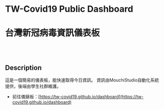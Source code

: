 # TW-Covid19 Public Dashboard
# 台灣新冠病毒資訊儀表板

<br></br>


## Description
這是一個簡易的儀表板，能快速取得今日資訊。
資訊由MouchiStudio自動化系統提供，後端由學生社群維護。


* 前往儀錶板：[https://tw-covid19.github.io/dashboard](https://tw-covid19.github.io/dashboard)
